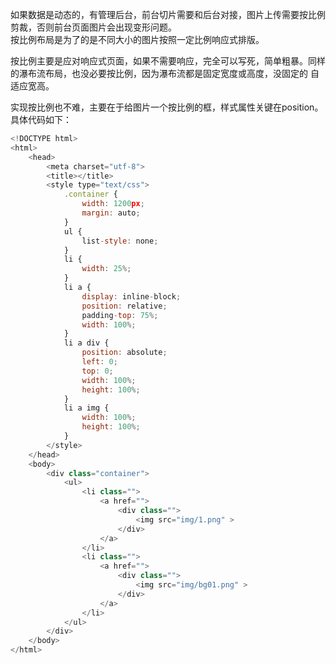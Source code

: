如果数据是动态的，有管理后台，前台切片需要和后台对接，图片上传需要按比例剪裁，否则前台页面图片会出现变形问题。   
按比例布局是为了的是不同大小的图片按照一定比例响应式排版。    

按比例主要是应对响应式页面，如果不需要响应，完全可以写死，简单粗暴。同样的瀑布流布局，也没必要按比例，因为瀑布流都是固定宽度或高度，没固定的
自适应宽高。   

实现按比例也不难，主要在于给图片一个按比例的框，样式属性关键在position。具体代码如下：    
```javascript
<!DOCTYPE html>
<html>
	<head>
		<meta charset="utf-8">
		<title></title>
		<style type="text/css">
			.container {
				width: 1200px;
				margin: auto;
			}
			ul {
				list-style: none;
			}
			li {
				width: 25%;
			}
			li a {
				display: inline-block;
				position: relative;
				padding-top: 75%;
				width: 100%;
			}
			li a div {
				position: absolute;
				left: 0;
				top: 0;
				width: 100%;
				height: 100%;
			}
			li a img {
				width: 100%;
				height: 100%;
			}
		</style>
	</head>
	<body>
		<div class="container">
			<ul>
				<li class="">
					<a href="">
						<div class="">
							<img src="img/1.png" >
						</div>
					</a>
				</li>
				<li class="">
					<a href="">
						<div class="">
							<img src="img/bg01.png" >
						</div>
					</a>
				</li>
			</ul>
		</div>
	</body>
</html>
```

